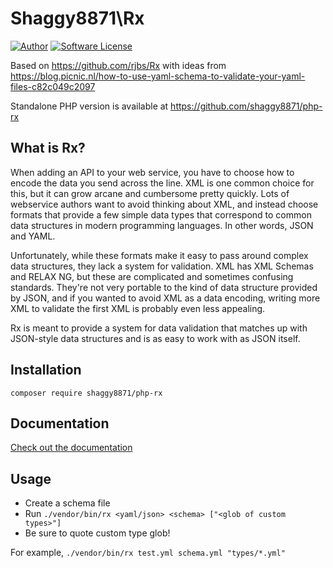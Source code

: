 # Shaggy8871\Rx

[![Author](https://img.shields.io/badge/author-@shaggy8871-blue.svg?style=flat-square)](https://twitter.com/johnginsberg)
[![Software License](https://img.shields.io/badge/license-GPL-brightgreen.svg?style=flat-square)](https://github.com/shaggy8871/Rx/blob/master/LICENSE)

Based on https://github.com/rjbs/Rx with ideas from https://blog.picnic.nl/how-to-use-yaml-schema-to-validate-your-yaml-files-c82c049c2097

Standalone PHP version is available at https://github.com/shaggy8871/php-rx

## What is Rx?

When adding an API to your web service, you have to choose how to encode the
data you send across the line. XML is one common choice for this, but it can
grow arcane and cumbersome pretty quickly. Lots of webservice authors want to
avoid thinking about XML, and instead choose formats that provide a few simple
data types that correspond to common data structures in modern programming
languages. In other words, JSON and YAML.

Unfortunately, while these formats make it easy to pass around complex data
structures, they lack a system for validation. XML has XML Schemas and RELAX
NG, but these are complicated and sometimes confusing standards. They're not
very portable to the kind of data structure provided by JSON, and if you wanted
to avoid XML as a data encoding, writing more XML to validate the first XML is
probably even less appealing.

Rx is meant to provide a system for data validation that matches up with
JSON-style data structures and is as easy to work with as JSON itself.

## Installation

```
composer require shaggy8871/php-rx
```

## Documentation

[Check out the documentation](http://rx.codesimply.com/)

## Usage

* Create a schema file
* Run `./vendor/bin/rx <yaml/json> <schema> ["<glob of custom types>"]`
* Be sure to quote custom type glob!

For example, `./vendor/bin/rx test.yml schema.yml "types/*.yml"`
